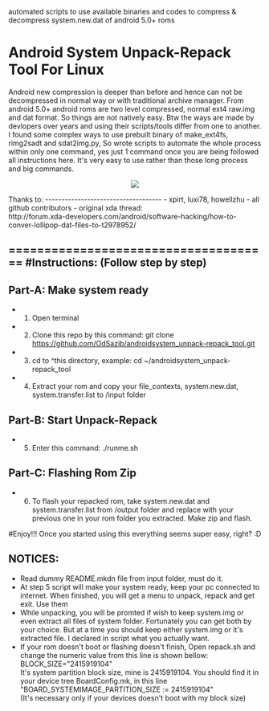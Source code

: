automated scripts to use available binaries and codes to compress & decompress system.new.dat of android 5.0+ roms
# Android System Unpack-Repack Tool For Linux
Android new compression is deeper than before and hence can not be decompressed in normal way or with traditional archive manager. From android 5.0+ android roms are two level compressed, normal ext4 raw.img and dat format. So things are not natively easy.
Btw the ways are made by devlopers over years and using their scripts/tools differ from one to another. I found some complex ways to use prebuilt binary of make_ext4fs, rimg2sadt and sdat2img.py, So wrote scripts to automate the whole process within only one command, yes just 1 command once you are being followed all instructions here. It's very easy to use rather than those long process and big commands.
<p align="center">
<img src=http://fs1.d-h.st/view/9scy/00244/Screenshot%20from%202016-11-16%2023-23-42.png "TOOL PREVIEW">
</p>
Thanks to: 
------------------------------------
- xpirt, luxi78, howellzhu 
- all github contributors
- original xda thread:<br/>http://forum.xda-developers.com/android/software-hacking/how-to-conver-lollipop-dat-files-to-t2978952/

=====================================
#Instructions: (Follow step by step)
------------------------------------

Part-A: Make system ready
------------------------------------
- 1. Open terminal
- 2. Clone this repo by this command: git clone https://github.com/OdSazib/androidsystem_unpack-repack_tool.git
- 3. cd to ^this directory, example: cd ~/androidsystem_unpack-repack_tool
- 4. Extract your rom and copy your file_contexts, system.new.dat, system.transfer.list to /input folder

Part-B: Start Unpack-Repack
------------------------------------
- 5. Enter this command: ./runme.sh

Part-C: Flashing Rom Zip
------------------------------------
- 6. To flash your repacked rom, take system.new.dat and system.transfer.list from /output folder and replace with your previous one in your rom folder you extracted. Make zip and flash.

#Enjoy!!!
Once you started using this everything seems super easy, right? :D

NOTICES:
--------
- Read dummy README.mkdn file from input folder, must do it.
- At step 5 script will make your system ready, keep your pc connected to internet. When finished, you will get a menu to unpack, repack and get exit. Use them 
- While unpacking, you will be promted if wish to keep system.img or even extract all files of system folder. Fortunately you can get both by your choice. But at a time you should keep either system.img or it's extracted file. I declared in script what you actually want.
- If your rom doesn't boot or flashing doesn't finish, Open repack.sh and change the numeric value from this line is shown bellow:<br/>
   BLOCK_SIZE="2415919104" <br/>
   It's system partition block size, mine is 2415919104. You should find it in your device tree BoardConfig.mk, in this line "BOARD_SYSTEMIMAGE_PARTITION_SIZE := 2415919104" <br/>(It's necessary only if your devices doesn't boot with my block size)
